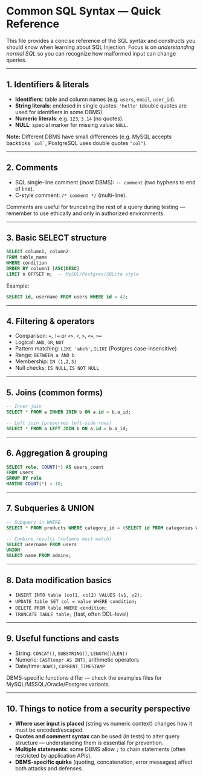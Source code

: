 # Common SQL Syntax — Quick Reference

This file provides a concise reference of the SQL syntax and constructs you should know when learning about SQL Injection. Focus is on *understanding normal SQL* so you can recognize how malformed input can change queries.

---

## 1. Identifiers & literals

* **Identifiers**: table and column names (e.g. `users`, `email`, `user_id`).
* **String literals**: enclosed in single quotes: `'hello'` (double quotes are used for identifiers in some DBMS).
* **Numeric literals**: e.g. `123`, `3.14` (no quotes).
* **NULL**: special marker for missing value: `NULL`.

**Note:** Different DBMS have small differences (e.g. MySQL accepts backticks `` `col` ``, PostgreSQL uses double quotes `"col"`).

---

## 2. Comments

* SQL single-line comment (most DBMS): `-- comment` (two hyphens to end of line).
* C-style comment: `/* comment */` (multi-line).

Comments are useful for truncating the rest of a query during testing — remember to use ethically and only in authorized environments.

---

## 3. Basic SELECT structure

```sql
SELECT column1, column2
FROM table_name
WHERE condition
ORDER BY column1 [ASC|DESC]
LIMIT n OFFSET m;  -- MySQL/Postgres/SQLite style
```

Example:

```sql
SELECT id, username FROM users WHERE id = 42;
```

---

## 4. Filtering & operators

* Comparison: `=`, `!=` or `<>`, `<`, `>`, `<=`, `>=`
* Logical: `AND`, `OR`, `NOT`
* Pattern matching: `LIKE 'abc%'`, `ILIKE` (Postgres case-insensitive)
* Range: `BETWEEN a AND b`
* Membership: `IN (1,2,3)`
* Null checks: `IS NULL`, `IS NOT NULL`

---

## 5. Joins (common forms)

```sql
-- Inner join
SELECT * FROM a INNER JOIN b ON a.id = b.a_id;

-- Left join (preserves left-side rows)
SELECT * FROM a LEFT JOIN b ON a.id = b.a_id;
```

---

## 6. Aggregation & grouping

```sql
SELECT role, COUNT(*) AS users_count
FROM users
GROUP BY role
HAVING COUNT(*) > 10;
```

---

## 7. Subqueries & UNION

```sql
-- Subquery in WHERE
SELECT * FROM products WHERE category_id = (SELECT id FROM categories WHERE name='Toys');

-- Combine results (columns must match)
SELECT username FROM users
UNION
SELECT name FROM admins;
```

---

## 8. Data modification basics

* `INSERT INTO table (col1, col2) VALUES (v1, v2);`
* `UPDATE table SET col = value WHERE condition;`
* `DELETE FROM table WHERE condition;`
* `TRUNCATE TABLE table;` (fast, often DDL-level)

---

## 9. Useful functions and casts

* String: `CONCAT()`, `SUBSTRING()`, `LENGTH()`/`LEN()`
* Numeric: `CAST(expr AS INT)`, arithmetic operators
* Date/time: `NOW()`, `CURRENT_TIMESTAMP`

DBMS-specific functions differ — check the examples files for MySQL/MSSQL/Oracle/Postgres variants.

---

## 10. Things to notice from a security perspective

* **Where user input is placed** (string vs numeric context) changes how it must be encoded/escaped.
* **Quotes and comment syntax** can be used (in tests) to alter query structure — understanding them is essential for prevention.
* **Multiple statements**: some DBMS allow `;` to chain statements (often restricted by application APIs).
* **DBMS-specific quirks** (quoting, concatenation, error messages) affect both attacks and defenses.